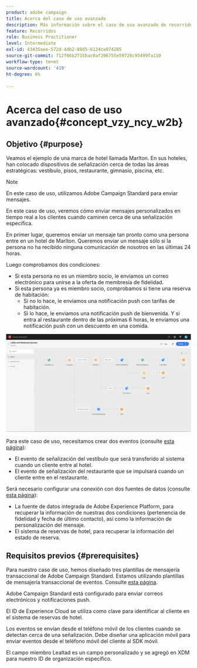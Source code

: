 ```yaml
---
product: adobe campaign
title: Acerca del caso de uso avanzado
description: Más información sobre el caso de uso avanzado de recorrido
feature: Recorridos
role: Business Practitioner
level: Intermediate
exl-id: 43435aee-572d-4db2-88d5-6124ce074285
source-git-commit: 712f66b2715bac0af206755e59728c95499fa110
workflow-type: tm+mt
source-wordcount: '419'
ht-degree: 6%

---
```


# Acerca del caso de uso avanzado{#concept_vzy_ncy_w2b}

## Objetivo {#purpose}

Veamos el ejemplo de una marca de hotel llamada Marlton. En sus hoteles, han colocado dispositivos de señalización cerca de todas las áreas estratégicas: vestíbulo, pisos, restaurante, gimnasio, piscina, etc.

>[!NOTE]
>
>En este caso de uso, utilizamos Adobe Campaign Standard para enviar mensajes.

En este caso de uso, veremos cómo enviar mensajes personalizados en tiempo real a los clientes cuando caminen cerca de una señalización específica.

En primer lugar, queremos enviar un mensaje tan pronto como una persona entre en un hotel de Marlton. Queremos enviar un mensaje sólo si la persona no ha recibido ninguna comunicación de nosotros en las últimas 24 horas.

Luego comprobamos dos condiciones:

* Si esta persona no es un miembro socio, le enviamos un correo electrónico para unirse a la oferta de membresía de fidelidad.
* Si esta persona ya es miembro socio, comprobamos si tiene una reserva de habitación:
   * Si no lo hace, le enviamos una notificación push con tarifas de habitación.
   * Si lo hace, le enviamos una notificación push de bienvenida. Y si entra al restaurante dentro de las próximas 6 horas, le enviamos una notificación push con un descuento en una comida.

![](../assets/journeyuc2_29.png)

Para este caso de uso, necesitamos crear dos eventos (consulte [esta página](../usecase/configuring-the-events.md)):

* El evento de señalización del vestíbulo que será transferido al sistema cuando un cliente entre al hotel.
* El evento de señalización del restaurante que se impulsará cuando un cliente entre en el restaurante.

Será necesario configurar una conexión con dos fuentes de datos (consulte [esta página](../usecase/configuring-the-data-sources.md)):

* La fuente de datos integrada de Adobe Experience Platform, para recuperar la información de nuestras dos condiciones (pertenencia de fidelidad y fecha de último contacto), así como la información de personalización del mensaje.
* El sistema de reservas de hotel, para recuperar la información del estado de reserva.

## Requisitos previos {#prerequisites}

Para nuestro caso de uso, hemos diseñado tres plantillas de mensajería transaccional de Adobe Campaign Standard. Estamos utilizando plantillas de mensajería transaccional de eventos. Consulte [esta página](https://docs.adobe.com/content/help/es-ES/campaign-standard/using/communication-channels/transactional-messaging/about-transactional-messaging.translate.html).

Adobe Campaign Standard está configurado para enviar correos electrónicos y notificaciones push.

El ID de Experience Cloud se utiliza como clave para identificar al cliente en el sistema de reservas de hotel.

Los eventos se envían desde el teléfono móvil de los clientes cuando se detectan cerca de una señalización. Debe diseñar una aplicación móvil para enviar eventos desde el teléfono móvil del cliente al SDK móvil.

El campo miembro Lealtad es un campo personalizado y se agregó en XDM para nuestro ID de organización específico.
